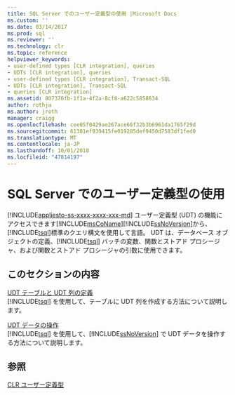 ```yaml
---
title: SQL Server でのユーザー定義型の使用 |Microsoft Docs
ms.custom: ''
ms.date: 03/14/2017
ms.prod: sql
ms.reviewer: ''
ms.technology: clr
ms.topic: reference
helpviewer_keywords:
- user-defined types [CLR integration], queries
- UDTs [CLR integration], queries
- user-defined types [CLR integration], Transact-SQL
- UDTs [CLR integration], Transact-SQL
- queries [CLR integration]
ms.assetid: 807376fb-1f1a-4f2a-8cf8-a622c5858634
author: rothja
ms.author: jroth
manager: craigg
ms.openlocfilehash: cee05f0429ae267ace66f32b3b6961da1765f29d
ms.sourcegitcommit: 61381ef939415fe019285def9450d7583df1fed0
ms.translationtype: MT
ms.contentlocale: ja-JP
ms.lasthandoff: 10/01/2018
ms.locfileid: "47814197"
---
```

# <a name="working-with-user-defined-types-in-sql-server"></a>SQL Server でのユーザー定義型の使用
[!INCLUDE[appliesto-ss-xxxx-xxxx-xxx-md](../../includes/appliesto-ss-xxxx-xxxx-xxx-md.md)]
  ユーザー定義型 (UDT) の機能にアクセスできます[!INCLUDE[msCoName](../../includes/msconame-md.md)][!INCLUDE[ssNoVersion](../../includes/ssnoversion-md.md)]から、[!INCLUDE[tsql](../../includes/tsql-md.md)]標準のクエリ構文を使用して言語。 UDT は、データベース オブジェクトの定義、[!INCLUDE[tsql](../../includes/tsql-md.md)] バッチの変数、関数とストアド プロシージャ、および関数とストアド プロシージャの引数に使用できます。  
  
## <a name="in-this-section"></a>このセクションの内容  
 [UDT テーブルと UDT 列の定義](../../relational-databases/clr-integration-database-objects-user-defined-types/working-with-user-defined-types-defining-udt-tables-and-columns.md)  
 [!INCLUDE[tsql](../../includes/tsql-md.md)] を使用して、テーブルに UDT 列を作成する方法について説明します。  
  
 [UDT データの操作](../../relational-databases/clr-integration-database-objects-user-defined-types/working-with-user-defined-types-manipulating-udt-data.md)  
 [!INCLUDE[tsql](../../includes/tsql-md.md)] を使用して、[!INCLUDE[ssNoVersion](../../includes/ssnoversion-md.md)] で UDT データを操作する方法について説明します。  
  
## <a name="see-also"></a>参照  
 [CLR ユーザー定義型](../../relational-databases/clr-integration-database-objects-user-defined-types/clr-user-defined-types.md)  
  
  
